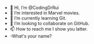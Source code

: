- 👋 Hi, I’m @CodingDrRui
- 👀 I’m interested in Marvel movies.
- 🌱 I’m currently learning Git.
- 💞️ I’m looking to collaborate on GitHub.
- 📫 How to reach me I show you latter.
- -What's your name?

<!---
CodingDrRui/CodingDrRui is a ✨ special ✨ repository because its `README.md` (this file) appears on your GitHub profile.
You can click the Preview link to take a look at your changes.
--->
